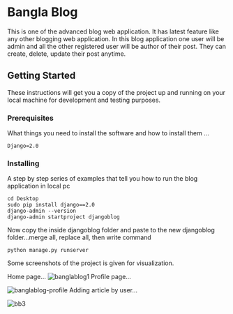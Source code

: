 # Bangla Blog
This is one of the advanced blog web application. It has latest feature like any other blogging web application. In this blog application one user will be admin and all the other registered user will be author of their post. They can create, delete, update their post anytime.

## Getting Started

These instructions will get you a copy of the project up and running on your local machine for development and 
testing purposes.

### Prerequisites

What things you need to install the software and how to install them ...

```
Django=2.0
```

### Installing

A step by step series of examples that tell you how to run the blog application in local pc


```
cd Desktop
sudo pip install django==2.0
django-admin --version 
django-admin startproject djangoblog
```

Now copy the inside djangoblog folder and paste to the new djangoblog folder...merge all, replace all, then 
write command

```
python manage.py runserver
```

Some screenshots of the project is given for visualization.

Home page...
![banglablog1](https://user-images.githubusercontent.com/28831050/56474295-e10cd800-6499-11e9-9042-51db2a83b757.png)
Profile page...

![banglablog-profile](https://user-images.githubusercontent.com/28831050/56474303-013c9700-649a-11e9-8afe-eda95b230a7b.png)
Adding article by user...

![bb3](https://user-images.githubusercontent.com/28831050/56474312-2204ec80-649a-11e9-89de-722005e944ba.png)

